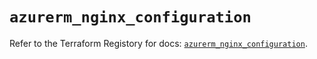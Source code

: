# `azurerm_nginx_configuration`

Refer to the Terraform Registory for docs: [`azurerm_nginx_configuration`](https://www.terraform.io/docs/providers/azurerm/r/nginx_configuration).
